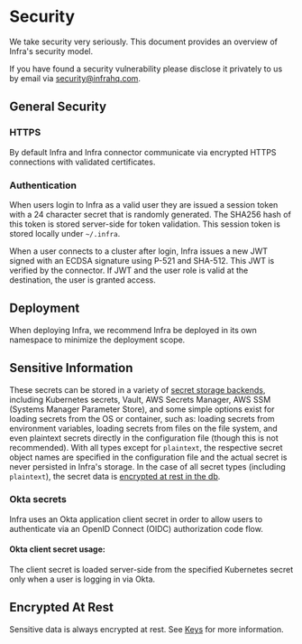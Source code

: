 # Security
We take security very seriously. This document provides an overview of Infra's security model.

If you have found a security vulnerability please disclose it privately to us by email via security@infrahq.com.

## General Security
### HTTPS
By default Infra and Infra connector communicate via encrypted HTTPS connections with validated certificates.

### Authentication
When users login to Infra as a valid user they are issued a session token with a 24 character secret that is randomly generated. The SHA256 hash of this token is stored server-side for token validation. This session token is stored locally under `~/.infra`.

When a user connects to a cluster after login, Infra issues a new JWT signed with an ECDSA signature using P-521 and SHA-512. This JWT is verified by the connector. If JWT and the user role is valid at the destination, the user is granted access.

## Deployment
When deploying Infra, we recommend Infra be deployed in its own namespace to minimize the deployment scope. 

## Sensitive Information

These secrets can be stored in a variety of [secret storage backends](../install/configure/secrets.md), including Kubernetes secrets, Vault, AWS Secrets Manager, AWS SSM (Systems Manager Parameter Store), and some simple options exist for loading secrets from the OS or container, such as: loading secrets from environment variables, loading secrets from files on the file system, and even plaintext secrets directly in the configuration file (though this is not recommended). With all types except for `plaintext`, the respective secret object names are specified in the configuration file and the actual secret is never persisted in Infra's storage. In the case of all secret types (including `plaintext`), the secret data is [encrypted at rest in the db](#Encrypted_At_Rest).

### Okta secrets
Infra uses an Okta application client secret in order to allow users to authenticate via an OpenID Connect (OIDC) authorization code flow.

#### Okta client secret usage:
The client secret is loaded server-side from the specified Kubernetes secret only when a user is logging in via Okta.

## Encrypted At Rest

Sensitive data is always encrypted at rest. See [Keys](../install/configure/encryption.md) for more information.